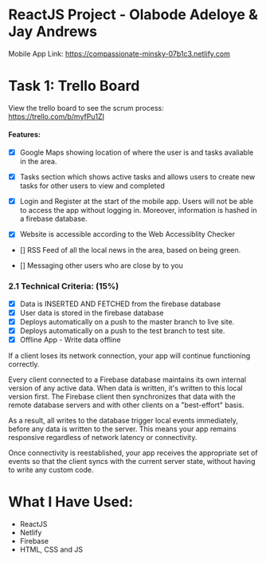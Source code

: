 # ReactJS Project - Olabode Adeloye & Jay Andrews

Mobile App Link:
https://compassionate-minsky-07b1c3.netlify.com

# Task 1: Trello Board

View the trello board to see the scrum process:
https://trello.com/b/myfPu1ZI

#### Features:

- [x] Google Maps showing location of where the user is and tasks avaliable in the area.

- [x] Tasks section which shows active tasks and allows users to create new tasks for other users to view and completed

- [x] Login and Register at the start of the mobile app. Users will not be able to access the app without logging in. Moreover, information is hashed in a firebase database.

- [x] Website is accessible according to the Web Accessiblity Checker

- [] RSS Feed of all the local news in the area, based on being green.

- [] Messaging other users who are close by to you

### 2.1 Technical Criteria: (15%)

- [x] Data is INSERTED AND FETCHED from the firebase database
- [x] User data is stored in the firebase database
- [x] Deploys automatically on a push to the master branch to live site.
- [x] Deploys automatically on a push to the test branch to test site.
- [x] Offline App - Write data offline

If a client loses its network connection, your app will continue functioning correctly.

Every client connected to a Firebase database maintains its own internal version of any active data. When data is written, it's written to this local version first. The Firebase client then synchronizes that data with the remote database servers and with other clients on a "best-effort" basis.

As a result, all writes to the database trigger local events immediately, before any data is written to the server. This means your app remains responsive regardless of network latency or connectivity.

Once connectivity is reestablished, your app receives the appropriate set of events so that the client syncs with the current server state, without having to write any custom code.

# What I Have Used:

- ReactJS
- Netlify
- Firebase
- HTML, CSS and JS
